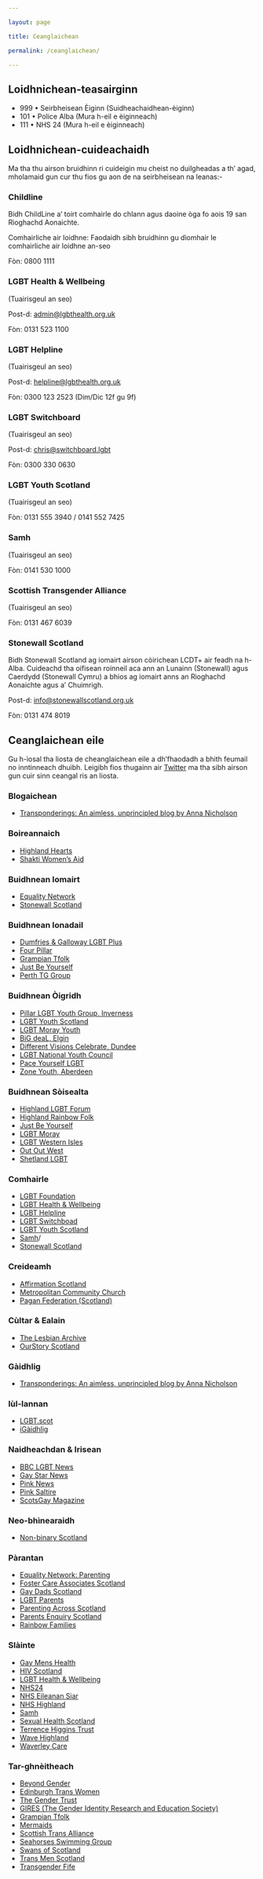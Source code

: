 ```yaml
---

layout: page

title: Ceanglaichean

permalink: /ceanglaichean/

---
```


## Loidhnichean-teasairginn
* 999 • Seirbheisean Èiginn (Suidheachaidhean-èiginn)
* 101 • Police Alba (Mura h-eil e èiginneach)
* 111 • NHS 24 (Mura h-eil e èiginneach)

## Loidhnichean-cuideachaidh

Ma tha thu airson bruidhinn ri cuideigin mu cheist no duilgheadas a th’ agad, mholamaid gun cur thu fios gu aon de na seirbheisean na leanas:-

### Childline

Bidh ChildLine a’ toirt comhairle do chlann agus daoine òga fo aois 19 san Rìoghachd Aonaichte.

Comhairliche air loidhne: Faodaidh sibh bruidhinn gu dìomhair le comhairliche air loidhne an-seo

Fòn: 0800 1111

### LGBT Health & Wellbeing

(Tuairisgeul an seo)

Post-d: admin@lgbthealth.org.uk

Fòn: 0131 523 1100

### LGBT Helpline

(Tuairisgeul an seo)

Post-d: helpline@lgbthealth.org.uk

Fòn: 0300 123 2523 (Dim/Dic 12f gu 9f)

### LGBT Switchboard

(Tuairisgeul an seo)

Post-d: chris@switchboard.lgbt

Fòn: 0300 330 0630

### LGBT Youth Scotland

(Tuairisgeul an seo)

Fòn: 0131 555 3940 / 0141 552 7425

### Samh

(Tuairisgeul an seo)

Fòn: 0141 530 1000

### Scottish Transgender Alliance

(Tuairisgeul an seo)

Fòn: 0131 467 6039

### Stonewall Scotland

Bidh Stonewall Scotland ag iomairt airson còirichean LCDT+ air feadh na h-Alba. Cuideachd tha oifisean roinneil aca ann an Lunainn (Stonewall) agus Caerdydd (Stonewall Cymru) a bhios ag iomairt anns an Rìoghachd Aonaichte agus a’ Chuimrigh.

Post-d: info@stonewallscotland.org.uk

Fòn: 0131 474 8019

## Ceanglaichean eile

Gu h-ìosal tha liosta de cheanglaichean eile a dh’fhaodadh a bhith feumail no inntinneach dhuibh. Leigibh fios thugainn air [Twitter](https://www.twitter.com/AnGeidhealUr/) ma tha sibh airson gun cuir sinn ceangal ris an liosta.

### Blogaichean

- [ Transponderings: An aimless, unprincipled blog by Anna Nicholson ](https://transponderings.blog/)

### Boireannaich

- [Highland Hearts](http://www.highlandhearts.net/)
- [Shakti Women’s Aid](http://shaktiedinburgh.co.uk/lgbti/)

### Buidhnean Iomairt

- [Equality Network](https://www.equality-network.org)
- [Stonewall Scotland](http://www.stonewallscotland.org.uk/)

### Buidhnean Ionadail

- [Dumfries &amp; Galloway LGBT Plus](https://lgbtplus.org.uk)
- [Four Pillar](https://www.fourpillarsuk.org)
- [Grampian Tfolk](https://www.facebook.com/groups/358763980879889/)
- [Just Be Yourself](https://justbeyourself.org.uk/welcome/)
- [Perth TG Group](https://www.facebook.com/groups/perthtggroup/)

### Buidhnean Òigridh

- [Pillar LGBT Youth Group, Inverness](https://www.lgbtyouth.org.uk/highland.html)
- [LGBT Youth Scotland](https://www.lgbtyouth.org.uk/)
- [LGBT Moray Youth](https://www.facebook.com/pages/LGBT-Moray-Youth/1413712192197397)
- [BiG deaL, Elgin](https://www.equality-network.org/lgbt-directory/big-deal/)
- [Different Visions Celebrate, Dundee](http://www.differentvisions.org.uk/)
- [LGBT National Youth Council](https://www.lgbtyouth.org.uk/LGBT_NYC)
- [Pace Yourself LGBT](https://paceyourselfuk.weebly.com/)
- [Zone Youth, Aberdeen](http://www.facebook.com/zoneyouthlgbt)

### Buidhnean Sòisealta

- [Highland LGBT Forum](http://www.highlandlgbtforum.scot/)
- [Highland Rainbow Folk](http://www.spanglefish.com/highlandrainbowfolk/)
- [Just Be Yourself](http://www.justbeyourself.org.uk/)
- [LGBT Moray](http://www.lgbtmoray.co.uk/)
- [LGBT Western Isles](https://www.facebook.com/LgbtWesternIsles)
- [Out Out West](https://www.facebook.com/groups/121156511258070/)
- [Shetland LGBT](https://www.facebook.com/groups/shetlandlgbt/)

### Comhairle

- [LGBT Foundation](https://lgbt.foundation)
- [LGBT Health &amp; Wellbeing](http://www.lgbthealth.org.uk/)
- [LGBT Helpline](http://www.lgbthealth.org.uk/helpline/)
- [LGBT Switchboad](https://switchboard.lgbt/)
- [LGBT Youth Scotland](https://www.lgbtyouth.org.uk/)
- [Samh](https://www.samh.org.uk/)/
- [Stonewall Scotland](http:/tonewallscotland.org.uk/)

### Creideamh

- [Affirmation Scotland](http://www.affirmationscotland.org.uk/)
- [Metropolitan Community Church](http://www.mccinglasgow.moonfruit.com/welcome/4522982118)
- [Pagan Federation (Scotland)](http://www.scottishpf.org)

### Cùltar &amp; Ealain

- [The Lesbian Archive](https://womenslibrary.org.uk/explore-the-library-and-archive/the-archive-collection/the-lesbian-archive/)
- [OurStory Scotland](https://www.ourstoryscotland.org.uk)

### Gàidhlig

- [ Transponderings: An aimless, unprincipled blog by Anna Nicholson ](https://transponderings.blog/)

### Iùl-lannan

- [LGBT.scot](http://www.lgbt.scot/)
- [iGàidhlig](http://www.igaidhlig.net/gd/)

### Naidheachdan &amp; Irisean

- [BBC LGBT News](https://www.bbc.co.uk/news/topics/cp7r8vgln2wt/lgbt)
- [Gay Star News](https://www.gaystarnews.com/)
- [Pink News](https://www.pinknews.co.uk)
- [Pink Saltire](https://pinksaltire.com/)
- [ScotsGay Magazine](http://www.scotsgay.co.uk/)

### Neo-bhìnearaidh

- [Non-binary Scotland](http://www.nonbinaryscotland.org/)

### Pàrantan

- [Equality Network: Parenting](https://www.equality-network.org/your-rights/parenting/)
- [Foster Care Associates Scotland](http://www.fcascotland.co.uk/)
- [Gay Dads Scotland](http://www.gaydadsscotland.org.uk/)
- [LGBT Parents](http://lesbiangayparents.ning.com)
- [Parenting Across Scotland](http://www.parentingacrossscotland.org/)
- [Parents Enquiry Scotland](http://www.parentsenquiryscotland.org/)
- [Rainbow Families](https://www.lgbthealth.org.uk/services-support/rainbow-families-lgbt-parents-and-families/)

### Slàinte

- [Gay Mens Health](http://www.gmh.org.uk/)
- [HIV Scotland](http://www.hivscotland.com/)
- [LGBT Health &amp; Wellbeing](http://www.lgbthealth.org.uk/)
- [NHS24](http://www.nhs24.scot/)
- [NHS Eileanan Siar](http://www.promotionswi.scot.nhs.uk/?page_id=46)
- [NHS Highland](http://www.nhshighland.scot.nhs.uk/Services/Pages/SexualHealth.aspx)
- [Samh](https://www.samh.org.uk)
- [Sexual Health Scotland](http://www.sexualhealthscotland.co.uk)
- [Terrence Higgins Trust](http://www.tht.org.uk/)
- [Wave Highland](http://wavehighland.com/)
- [Waverley Care](http://www.waverleycare.org)

### Tar-ghnèitheach

- [Beyond Gender](https://www.facebook.com/beyondgenderyouth)
- [Edinburgh Trans Women](http://www.edinburghtranswomen.org.uk)
- [The Gender Trust](http://www.gendertrust.org.uk/)
- [GIRES (The Gender Identity Research and Education Society)](https://www.gires.org.uk/)
- [Grampian Tfolk](https://www.facebook.com/groups/358763980879889/)
- [Mermaids](https://mermaidsuk.org.uk/)
- [Scottish Trans Alliance](https://www.scottishtrans.org/)
- [Seahorses Swimming Group](https://www.facebook.com/Seahorsesglasgow)
- [Swans of Scotland](http://www.spanglefish.com/SwansofScotland/)
- [Trans Men Scotland](http://www.transmenscotland.org.uk/)
- [Transgender Fife](https://transgenderfife.com/)
